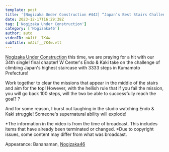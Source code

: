 ```yaml
---
template: post
title: '[Nogizaka Under Construction #442] “Japan’s Best Stairs Challenge Final Edition” 2023.12.17 OA'
date: 2023-12-17T16:29:38Z
tag: ['Nogizaka Under Construction']
category: ['Nogizaka46']
author: auto 
videoID: nAJif__7K4w
subTitle: nAJif__7K4w.vtt
---
```

[Nogizaka Under Construction](/tag/nogizaka-under-construction/) this time, we are praying for a hit with our 34th single! final chapter! W Center's Endo & Kaki take on the challenge of climbing Japan's highest staircase with 3333 steps in Kumamoto Prefecture!

Work together to clear the missions that appear in the middle of the stairs and aim for the top! However, with the hellish rule that if you fail the mission, you will go back 100 steps, will the two be able to successfully reach the goal? ?

And for some reason, I burst out laughing in the studio watching Endo & Kaki struggle! Someone's supernatural ability will explode!

*The information in the video is from the time of broadcast. This includes items that have already been terminated or changed.
*Due to copyright issues, some content may differ from what was broadcast.

Appearance: Bananaman, [Nogizaka46](/artist/nogizaka46)

